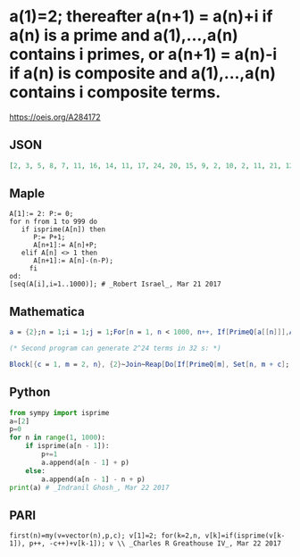 # a\(1\)\=2; thereafter a\(n\+1\) \= a\(n\)\+i if a\(n\) is a prime and a\(1\),\.\.\.,a\(n\) contains i primes, or a\(n\+1\) \= a\(n\)\-i if a\(n\) is composite and a\(1\),\.\.\.,a\(n\) contains i composite terms\.
https://oeis.org/A284172
## JSON
```JSON
[2, 3, 5, 8, 7, 11, 16, 14, 11, 17, 24, 20, 15, 9, 2, 10, 2, 11, 21, 12, 2, 13, 25, 14, 2, 15, 2, 16, 2, 17, 33, 18, 2, 19, 37, 56, 39, 21, 2, 22, 2, 23, 45, 24, 2, 25, 2, 26, 2, 27, 2, 28, 2, 29, 57, 30, 2, 31, 61, 92, 63, 33, 2, 34, 2, 35, 2, 36, 2, 37, 73, 110, 75, 39, 2, 40, 2, 41, 81, 42, 2, 43, 85, 44, 2, 45]
```
## Maple
```Maple
A[1]:= 2: P:= 0;
for n from 1 to 999 do
   if isprime(A[n]) then
      P:= P+1;
      A[n+1]:= A[n]+P;
   elif A[n] <> 1 then
      A[n+1]:= A[n]-(n-P);
     fi
od:
[seq(A[i],i=1..1000)]; # _Robert Israel_, Mar 21 2017
```
## Mathematica
```Mathematica
a = {2};n = 1;i = 1;j = 1;For[n = 1, n < 1000, n++, If[PrimeQ[a[[n]]],AppendTo[a, a[[n]] + i];  i++, AppendTo[a, a[[n]] - j];j++]] (* _Luca Petrone_ *)
```
```Mathematica
(* Second program can generate 2^24 terms in 32 s: *)
```
```Mathematica
Block[{c = 1, m = 2, n}, {2}~Join~Reap[Do[If[PrimeQ[m], Set[n, m + c]; c++, Set[n, m - i + c - 1]]; Sow[n]; m = n, {i, 85}]][[-1, -1]]] (* _Michael De Vlieger_, Oct 20 2021 *)
```
## Python
```Python
from sympy import isprime
a=[2]
p=0
for n in range(1, 1000):
    if isprime(a[n - 1]):
        p+=1
        a.append(a[n - 1] + p)
    else:
        a.append(a[n - 1] - n + p)
print(a) # _Indranil Ghosh_, Mar 22 2017
```
## PARI
```PARI
first(n)=my(v=vector(n),p,c); v[1]=2; for(k=2,n, v[k]=if(isprime(v[k-1]), p++, -c++)+v[k-1]); v \\ _Charles R Greathouse IV_, Mar 22 2017
```
